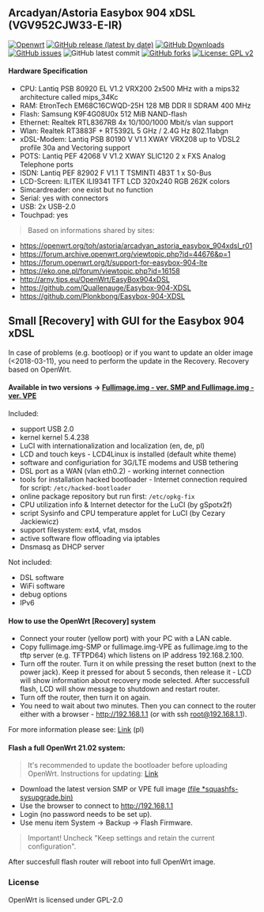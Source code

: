 ## Arcadyan/Astoria Easybox 904 xDSL (VGV952CJW33-E-IR)
[![Openwrt](https://img.shields.io/badge/os-OpenWrt-<COLOR>.svg)](https://github.com/zuzia-dev/openwrt/) [![GitHub release (latest by date)](https://img.shields.io/github/v/release/zuzia-dev/Easybox-904xDSL?color=orange)](https://github.com/zuzia-dev/Easybox-904xDSL/releases/latest) [![GitHub Downloads](https://img.shields.io/github/downloads/zuzia-dev/Easybox-904xDSL/latest/total)](https://github.com/zuzia-dev/Easybox-904xDSL/releases/latest) [![GitHub issues](https://img.shields.io/github/issues/zuzia-dev/Easybox-904xDSL?color=green)](https://GitHub.com/zuzia-dev/Easybox-904xDSL/issues) ![GitHub latest commit](https://img.shields.io/github/last-commit/zuzia-dev/Easybox-904xDSL?color=00BFFF) [![GitHub forks](https://img.shields.io/github/forks/zuzia-dev/Easybox-904xDSL?color=93917C)](https://GitHub.com/zuzia-dev/Easybox-904xDSL/forks) [![License: GPL v2](https://img.shields.io/badge/License-GPL_v2-blue.svg)](https://github.com/zuzia-dev/Easybox-904xDSL#license) 
#### Hardware Specification 
- CPU: Lantiq PSB 80920 EL V1.2 VRX200 2x500 MHz with a mips32 architecture called mips_34Kc
- RAM: EtronTech EM68C16CWQD-25H 128 MB DDR II SDRAM 400 MHz
- Flash: Samsung K9F4G08U0x 512 MiB NAND-flash
- Ethernet: Realtek RTL8367RB 4x 10/100/1000 Mbit/s vlan support
- Wlan: Realtek RT3883F + RT5392L 5 GHz / 2.4G Hz 802.11abgn
- xDSL-Modem: Lantiq PSB 80190 V V1.1 XWAY VRX208 up to VDSL2 profile 30a and Vectoring support
- POTS: Lantiq PEF 42068 V V1.2 XWAY SLIC120 2 x FXS Analog Telephone ports
- ISDN: Lantiq PEF 82902 F V1.1 T TSMINTI 4B3T 1 x S0-Bus
- LCD-Screen: ILITEK ILI9341 TFT LCD 320x240 RGB 262K colors
- Simcardreader: one exist but no function
- Serial: yes with connectors
- USB: 2x USB-2.0
- Touchpad: yes
> Based on informations shared by sites: 
- https://openwrt.org/toh/astoria/arcadyan_astoria_easybox_904xdsl_r01
- https://forum.archive.openwrt.org/viewtopic.php?id=44676&p=1
- https://forum.openwrt.org/t/support-for-easybox-904-lte
- https://eko.one.pl/forum/viewtopic.php?id=16158
- http://arny.tjps.eu/OpenWrt/EasyBox904xDSL
- https://github.com/Quallenauge/Easybox-904-XDSL
- https://github.com/Plonkbong/Easybox-904-XDSL

## Small [Recovery] with GUI for the Easybox 904 xDSL 
In case of problems (e.g. bootloop) or if you want to update an older image (<2018-03-11), you need to perform the update in the Recovery. 
Recovery based on OpenWrt. 
#### Available in two versions ->  [Fullimage.img - ver. SMP and Fullimage.img - ver. VPE](https://github.com/zuzia-dev/Easybox-904xDSL/releases/tag/v2.Recovery)

Included:
- support USB 2.0
- kernel kernel 5.4.238 
- LuCI with internationalization and localization (en, de, pl)
- LCD and touch keys - LCD4Linux is installed (default white theme)
- software and configuriation for 3G/LTE modems and USB tethering
- DSL port as a WAN (vlan eth0.2) - working internet connection
- tools for installation hacked bootloader - Internet connection required for script: ```/etc/hacked-bootloader```
- online package repository but run first: ```/etc/opkg-fix```
- CPU utilization info & Internet detector for the LuCI (by gSpotx2f)
- script Sysinfo and CPU temperature applet for LuCI (by Cezary Jackiewicz)
- support filesystem: ext4, vfat, msdos
- active software flow offloading via iptables
- Dnsmasq as DHCP server

Not included:
- DSL software
- WiFi software
- debug options
- IPv6

#### How to use the OpenWrt [Recovery] system
- Connect your router (yellow port) with your PC with a LAN cable. 
- Copy fullimage.img-SMP or fullimage.img-VPE as fullimage.img to the tftp server (e.g. TFTPD64) which listens on IP address 192.168.2.100.
- Turn off the router. Turn it on while pressing the reset button (next to the
  power jack). Keep it pressed for about 5 seconds, then release it - LCD will show information about recovery mode selected. After successfull flash, LCD will show message to shutdown and restart router.
- Turn off the router, then turn it on again.
- You need to wait about two minutes. Then you can connect
  to the router either with a browser - http://192.168.1.1 (or with ssh root@192.168.1.1).
  
For more information please see: [Link](https://chomikuj.pl/ZuzannaCK/ROUTERY/EASYBOX+904+xDSL/OpenWrt+Recovery+(bootloop+lub+pierwsze+wgranie)) (pl)

#### Flash a full OpenWrt 21.02 system:
> It's recommended to update the bootloader before uploading OpenWrt. Instructions for updating: [Link](https://openwrt.org/toh/astoria/arcadyan_astoria_easybox_904xdsl_r01#installing_hacked_bootloader)
- Download the latest version SMP or VPE full image [(file *squashfs-sysupgrade.bin)](https://github.com/zuzia-dev/Easybox-904xDSL-repo-source/releases/tag/v2.OpenWrt)
- Use the browser to connect to http://192.168.1.1
- Login (no password needs to be set up).
- Use menu item  System -> Backup -> Flash Firmware.
> Important! Uncheck "Keep settings and retain the current configuration".

After succesfull flash router will reboot into full OpenWrt image.

### License
OpenWrt is licensed under GPL-2.0
